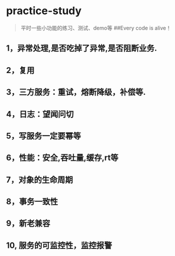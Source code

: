 # practice-study
> 平时一些小功能的练习、测试、demo等
##Every code is alive！
## 1，异常处理,是否吃掉了异常,是否阻断业务.
## 2，复用
## 3，三方服务：重试，熔断降级，补偿等.
## 4，日志：望闻问切
## 5，写服务一定要幂等
## 6，性能：安全,吞吐量,缓存,rt等
## 7，对象的生命周期
## 8，事务一致性
## 9，新老兼容
## 10, 服务的可监控性，监控报警

